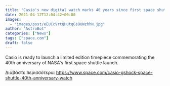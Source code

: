 ```yaml
---
title: "Casio's new digital watch marks 40 years since first space shuttle launch"
date: 2021-04-12T12:04:42+00:00
images:
  - "images/post/eEUCcVrtQHutqGs9UWzhhN.jpg"
author: "AstroBot"
categories: ["News"]
tags: ["space.com"]
draft: false
---
```


Casio is ready to launch a limited edition timepiece commemorating the 40th anniversary of NASA's first space shuttle launch. 

Διαβάστε περισσότερα: https://www.space.com/casio-gshock-space-shuttle-40th-anniversary-watch
